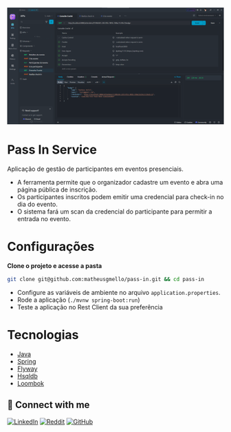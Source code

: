 ![Cover](.github/RestClient.png)

# Pass In Service

Aplicação de gestão de participantes em eventos presenciais.

- A ferramenta permite que o organizador cadastre um evento e abra uma página pública de inscrição.
- Os participantes inscritos podem emitir uma credencial para check-in no dia do evento.
- O sistema fará um scan da credencial do participante para permitir a entrada no evento.

# Configurações

**Clone o projeto e acesse a pasta**

```bash
git clone git@github.com:matheusgmello/pass-in.git && cd pass-in
```

- Configure as variáveis de ambiente no arquivo `application.properties`.
- Rode a aplicação (`./mvnw spring-boot:run`)
- Teste a aplicação no Rest Client da sua preferência

# Tecnologias 

- [Java](https://www.oracle.com/java/technologies/javase/jdk17-archive-downloads.html)
- [Spring](https://spring.io/projects/spring-boot)
- [Flyway](https://flywaydb.org/)
- [Hsqldb](https://hsqldb.org/)
- [Loombok](https://jdk.java.net/loom/)


## 🔗 Connect with me
[![LinkedIn](https://img.shields.io/badge/linkedin-%230077B5.svg?style=for-the-badge&logo=linkedin&logoColor=white)](https://linkedin.com/in/matheusgmello)
[![Reddit](https://img.shields.io/badge/Reddit-%23FF4500.svg?style=for-the-badge&logo=Reddit&logoColor=white)](https://www.reddit.com/user/math7zw)
[![GitHub](https://img.shields.io/badge/github-%23121011.svg?style=for-the-badge&logo=github&logoColor=white)](https://github.com/matheusgmello/)




